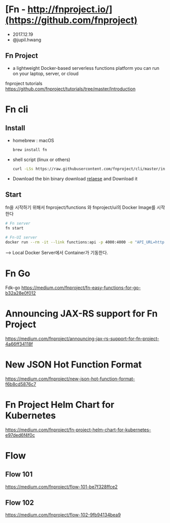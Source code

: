# [Fn - http://fnproject.io/](https://github.com/fnproject)
- 2017.12.19
- @jupil.hwang

## Fn Project
- a lightweight Docker-based serverless functions platform you can run on your laptop, server, or cloud

fnproject tutorials
https://github.com/fnproject/tutorials/tree/master/Introduction

# Fn cli
## Install
- homebrew : macOS
  ```bash
  brew install fn
  ```
- shell script (linux or others)
  ```bash
  curl -LSs https://raw.githubusercontent.com/fnproject/cli/master/install | sh
  ```
- Download the bin
  binary download [relaese](https://github.com/fnproject/cli/releases) and Download it

## Start
fn을 시작하기 위해서 fnproject/functions 와 fnproject/ui의 Docker Image를 시작한다
  ```bash
  # Fn server
  fn start

  # Fn-UI server
  docker run --rm -it --link functions:api -p 4000:4000 -e "API_URL=http://api:8080" --name fn-ui fnproject/ui
  ```
  --> Local Docker Server에서 Container가 기동한다.


# Fn Go
Fdk-go https://medium.com/fnproject/fn-easy-functions-for-go-b32a28e0f012


# Announcing JAX-RS support for Fn Project
https://medium.com/fnproject/announcing-jax-rs-support-for-fn-project-4a66ff34118f

# New JSON Hot Function Format
https://medium.com/fnproject/new-json-hot-function-format-f6b8cd5876c7

# Fn Project Helm Chart for Kubernetes
https://medium.com/fnproject/fn-project-helm-chart-for-kubernetes-e97ded6f4f0c

# Flow
## Flow 101
https://medium.com/fnproject/flow-101-be7f328ffce2

## Flow 102
https://medium.com/fnproject/flow-102-9fb94134bea9

